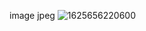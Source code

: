 image jpeg
![1625656220600](https://user-images.githubusercontent.com/87070770/124754446-dc804d00-df47-11eb-8790-0e04013ac447.jpg)
